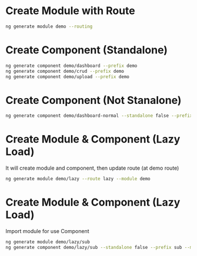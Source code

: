 # Create Module with Route
``` bash
ng generate module demo --routing

```

# Create Component (Standalone)

``` bash
ng generate component demo/dashboard --prefix demo
ng generate component demo/crud --prefix demo
ng generate component demo/upload --prefix demo
```

# Create Component (Not Stanalone)

``` bash
ng generate component demo/dashboard-normal --standalone false --prefix demo
```

# Create Module & Component (Lazy Load)
It will create module and component, then update route (at demo route)
``` bash
ng generate module demo/lazy --route lazy --module demo
```

# Create Module & Component (Lazy Load)
Import module for use Component
``` bash
ng generate module demo/lazy/sub
ng generate component demo/lazy/sub --standalone false --prefix sub --module sub --export true
```